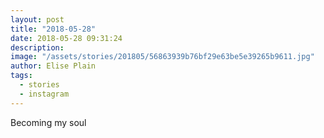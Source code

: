 ```yaml
---
layout: post
title: "2018-05-28"
date: 2018-05-28 09:31:24
description: 
image: "/assets/stories/201805/56863939b76bf29e63be5e39265b9611.jpg"
author: Elise Plain
tags: 
  - stories
  - instagram
---
```


Becoming my soul
<p></p>
